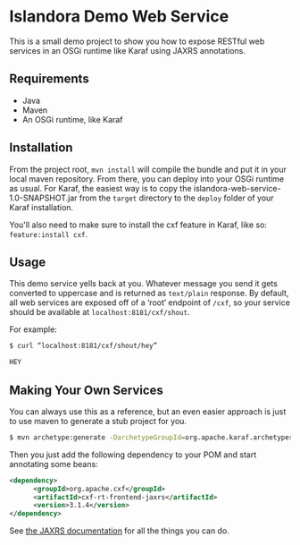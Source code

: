 # Islandora Demo Web Service

This is a small demo project to show you how to expose RESTful web services in an OSGi runtime like Karaf using JAXRS annotations.

## Requirements

- Java
- Maven
- An OSGi runtime, like Karaf

## Installation

From the project root, `mvn install` will compile the bundle and put it in your local maven repository.  From there, you can deploy into your OSGi runtime as usual.  For Karaf, the easiest way is to copy the islandora-web-service-1.0-SNAPSHOT.jar from the `target` directory to the `deploy` folder of your Karaf installation.

You'll also need to make sure to install the cxf feature in Karaf, like so: `feature:install cxf`.

## Usage

This demo service yells back at you.  Whatever message you send it gets converted to uppercase and is returned as `text/plain` response.  By default, all web services are exposed off of a ‘root’ endpoint of `/cxf`, so your service should be available at `localhost:8181/cxf/shout`.

For example:
```bash
$ curl “localhost:8181/cxf/shout/hey”

HEY
```

## Making Your Own Services

You can always use this as a reference, but an even easier approach is just to use maven to generate a stub project for you.

```bash
$ mvn archetype:generate -DarchetypeGroupId=org.apache.karaf.archetypes -DarchetypeArtifactId=karaf-blueprint-archetype
```

Then you just add the following dependency to your POM and start annotating some beans:
```xml
<dependency>
      <groupId>org.apache.cxf</groupId>
      <artifactId>cxf-rt-frontend-jaxrs</artifactId>
      <version>3.1.4</version>
</dependency>
```

See [the JAXRS documentation](https://jersey.java.net/documentation/latest/jaxrs-resources.html) for all the things you can do.
